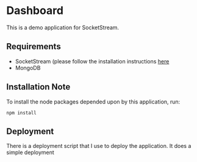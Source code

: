 Dashboard
===

This is a demo application for SocketStream.

Requirements
---

- SocketStream (please follow the installation instructions [here](https://github.com/socketstream/socketstream/blob/master/INSTALL.md)
- MongoDB

Installation Note
---

To install the node packages depended upon by this application, run:

    npm install
    
Deployment
---

There is a deployment script that I use to deploy the application. It does a simple deployment 
